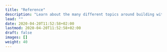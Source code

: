 ```yaml
---
title: "Reference"
description: "Learn about the many different topics around building with Doks."
lead: ""
date: 2020-04-20T11:52:58+02:00
lastmod: 2020-04-20T11:52:58+02:00
draft: false
images: []
weight: 40
---
```

